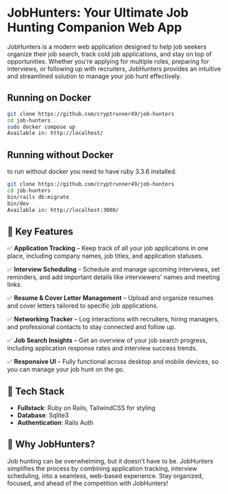 # JobHunters: Your Ultimate Job Hunting Companion Web App

JobHunters is a modern web application designed to help job seekers organize their job search, track cold job applications, and stay on top of opportunities. Whether you're applying for multiple roles, preparing for interviews, or following up with recruiters, JobHunters provides an intuitive and streamlined solution to manage your job hunt effectively.  

## Running on Docker

```bash
git clone https://github.com/cryptrunner49/job-hunters
cd job-hunters
sudo docker compose up
Available in: http://localhost/
```

## Running without Docker

to run without docker you need to have ruby 3.3.6 installed.

```bash
git clone https://github.com/cryptrunner49/job-hunters
cd job-hunters
bin/rails db:migrate
bin/dev
Available in: http://localhost:3000/
```

## 🌟 Key Features  

✅ **Application Tracking** – Keep track of all your job applications in one place, including company names, job titles, and application statuses.  

✅ **Interview Scheduling** – Schedule and manage upcoming interviews, set reminders, and add important details like interviewers' names and meeting links.  

✅ **Resume & Cover Letter Management** – Upload and organize resumes and cover letters tailored to specific job applications.  

✅ **Networking Tracker** – Log interactions with recruiters, hiring managers, and professional contacts to stay connected and follow up.  

✅ **Job Search Insights** – Get an overview of your job search progress, including application response rates and interview success trends.  

✅ **Responsive UI** – Fully functional across desktop and mobile devices, so you can manage your job hunt on the go.  

## 🚀 Tech Stack  

- **Fullstack**: Ruby on Rails, TailwindCSS for styling
- **Database**: Sqlite3
- **Authentication**: Rails Auth

## 📌 Why JobHunters?

Job hunting can be overwhelming, but it doesn’t have to be. JobHunters simplifies the process by combining application tracking, interview scheduling, into a seamless, web-based experience. Stay organized, focused, and ahead of the competition with JobHunters!

